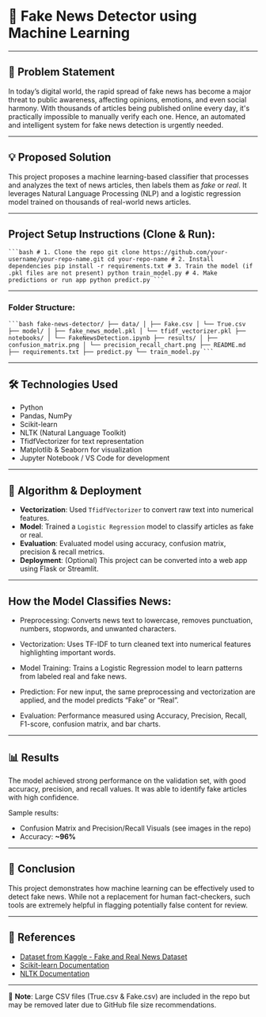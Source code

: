# 📰 Fake News Detector using Machine Learning

---

## 📌 Problem Statement

In today’s digital world, the rapid spread of fake news has become a major threat to public awareness, affecting opinions, emotions, and even social harmony. With thousands of articles being published online every day, it's practically impossible to manually verify each one. Hence, an automated and intelligent system for fake news detection is urgently needed.

---

## 💡 Proposed Solution

This project proposes a machine learning-based classifier that processes and analyzes the text of news articles, then labels them as *fake* or *real*. It leverages Natural Language Processing (NLP) and a logistic regression model trained on thousands of real-world news articles.

---

## Project Setup Instructions (Clone & Run):
<pre><code>```bash # 1. Clone the repo git clone https://github.com/your-username/your-repo-name.git cd your-repo-name # 2. Install dependencies pip install -r requirements.txt # 3. Train the model (if .pkl files are not present) python train_model.py # 4. Make predictions or run app python predict.py ```</code></pre>
---
### Folder Structure:
<pre><code>```bash fake-news-detector/ ├── data/ │ ├── Fake.csv │ └── True.csv ├── model/ │ ├── fake_news_model.pkl │ └── tfidf_vectorizer.pkl ├── notebooks/ │ └── FakeNewsDetection.ipynb ├── results/ │ ├── confusion_matrix.png │ └── precision_recall_chart.png ├── README.md ├── requirements.txt ├── predict.py └── train_model.py ```</code></pre>

---
## 🛠️ Technologies Used

- Python
- Pandas, NumPy
- Scikit-learn
- NLTK (Natural Language Toolkit)
- TfidfVectorizer for text representation
- Matplotlib & Seaborn for visualization
- Jupyter Notebook / VS Code for development

---

## 🧠 Algorithm & Deployment

- **Vectorization**: Used `TfidfVectorizer` to convert raw text into numerical features.
- **Model**: Trained a `Logistic Regression` model to classify articles as fake or real.
- **Evaluation**: Evaluated model using accuracy, confusion matrix, precision & recall metrics.
- **Deployment**: (Optional) This project can be converted into a web app using Flask or Streamlit.
---
## How the Model Classifies News:
- Preprocessing:
Converts news text to lowercase, removes punctuation, numbers, stopwords, and unwanted characters.

- Vectorization:
Uses TF-IDF to turn cleaned text into numerical features highlighting important words.

- Model Training:
Trains a Logistic Regression model to learn patterns from labeled real and fake news.

- Prediction:
For new input, the same preprocessing and vectorization are applied, and the model predicts “Fake” or “Real”.

- Evaluation:
Performance measured using Accuracy, Precision, Recall, F1-score, confusion matrix, and bar charts.

---

## 📊 Results

The model achieved strong performance on the validation set, with good accuracy, precision, and recall values. It was able to identify fake articles with high confidence.

Sample results:
- Confusion Matrix and Precision/Recall Visuals (see images in the repo)
- Accuracy: **~96%**

---

## 📌 Conclusion

This project demonstrates how machine learning can be effectively used to detect fake news. While not a replacement for human fact-checkers, such tools are extremely helpful in flagging potentially false content for review.

---

## 🔗 References

- [Dataset from Kaggle - Fake and Real News Dataset](https://www.kaggle.com/datasets/clmentbisaillon/fake-and-real-news-dataset)
- [Scikit-learn Documentation](https://scikit-learn.org/)
- [NLTK Documentation](https://www.nltk.org/)

---

📁 **Note**: Large CSV files (True.csv & Fake.csv) are included in the repo but may be removed later due to GitHub file size recommendations.
